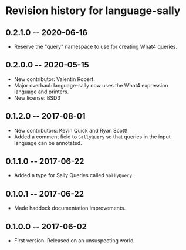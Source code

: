 # Revision history for language-sally

## 0.2.1.0  -- 2020-06-16

* Reserve the "query" namespace to use for creating What4 queries.

## 0.2.0.0  -- 2020-05-15

* New contributor: Valentin Robert.
* Major overhaul: language-sally now uses the What4 expression language and
  printers.
* New license: BSD3

## 0.1.2.0  -- 2017-08-01

* New contributors: Kevin Quick and Ryan Scott!
* Added a comment field to `SallyQuery` so that queries in the input language
  can be annotated.

## 0.1.1.0  -- 2017-06-22

* Added a type for Sally Queries called `SallyQuery`.

## 0.1.0.1  -- 2017-06-22

* Made haddock documentation improvements.

## 0.1.0.0  -- 2017-06-02

* First version. Released on an unsuspecting world.

